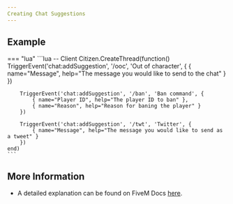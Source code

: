 ```yaml
---
Creating Chat Suggestions
---
```


## Example

=== "lua"
	```lua
	-- Client
	Citizen.CreateThread(function()
		TriggerEvent('chat:addSuggestion', '/ooc', 'Out of character', {
			{ name="Message", help="The message you would like to send to the chat" }
		})

		TriggerEvent('chat:addSuggestion', '/ban', 'Ban command', {
			{ name="Player ID", help="The player ID to ban" },
			{ name="Reason", help="Reason for baning the player" }
		})

		TriggerEvent('chat:addSuggestion', '/twt', 'Twitter', {
			{ name="Message", help="The message you would like to send as a tweet" }
		})
	end)
	```

## More Information
 - A detailed explanation can be found on FiveM Docs [here](https://docs.fivem.net/docs/resources/chat/events/chat-addSuggestion/).
